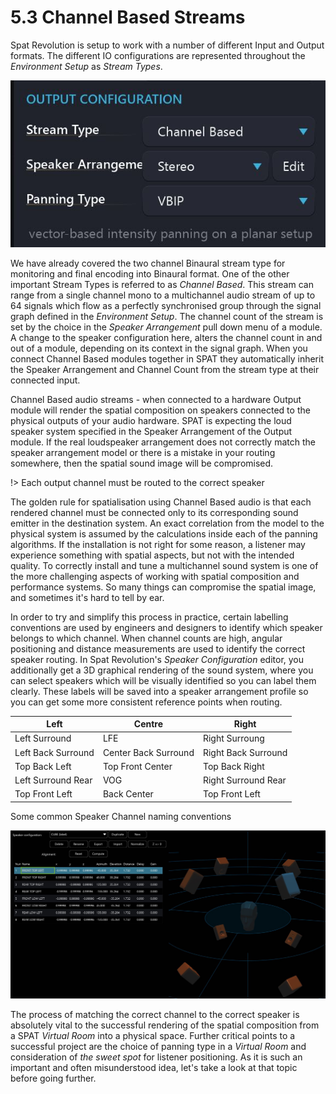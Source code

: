 # 5.3 Channel Based Streams

Spat Revolution is setup to work with a number of different Input and Output formats. The different IO configurations are represented throughout the _Environment
Setup_ as _Stream Types_.

![](../include/SpatRevolution_UserGuide_-054.jpg)

We have already covered the two channel Binaural stream type for monitoring and
final encoding into Binaural format. One of the other important Stream Types is referred to as _Channel Based_. This stream can range from a single channel mono to
a multichannel audio stream of up to 64 signals which flow as a perfectly synchronised group through the signal graph defined in the _Environment Setup_. The
channel count of the stream is set by the choice in the _Speaker Arrangement_ pull
down menu of a module. A change to the speaker configuration here, alters the
channel count in and out of a module, depending on its context in the signal
graph. When you connect Channel Based modules together in SPAT they automatically inherit the Speaker Arrangement and Channel Count from the stream type at
their connected input.

Channel Based audio streams - when connected to a hardware Output module will render the spatial composition on speakers connected to the physical outputs
of your audio hardware. SPAT is expecting the loud speaker system specified in the
Speaker Arrangement of the Output module. If the real loudspeaker arrangement
does not correctly match the speaker arrangement model or there is a mistake in
your routing somewhere, then the spatial sound image will be compromised.

!> Each output channel must be routed to the correct speaker

The golden rule for spatialisation using Channel Based audio is that each rendered channel must be connected only to its corresponding sound emitter in the
destination system. An exact correlation from the model to the physical system is
assumed by the calculations inside each of the panning algorithms. If the installation is not right for some reason, a listener may experience something with spatial
aspects, but not with the intended quality. To correctly install and tune a multichannel sound system is one of the more challenging aspects of working with spatial
composition and performance systems. So many things can compromise the spatial image, and sometimes it's hard to tell by ear.

In order to try and simplify this process in practice, certain labelling conventions
are used by engineers and designers to identify which speaker belongs to which
channel. When channel counts are high, angular positioning and distance measurements are used to identify the correct speaker routing. In Spat Revolution's
_Speaker Configuration_ editor, you additionally get a 3D graphical rendering of the
sound system, where you can select speakers which will be visually identified so
you can label them clearly. These labels will be saved into a speaker arrangement
profile so you can get some more consistent reference points when routing.

 
Left | Centre | Right
--- | --- | ---
Left Surround | LFE | Right Surroung
Left Back Surround | Center Back Surround | Right Back Surround
Top Back Left | Top Front Center | Top Back Right
Left Surround Rear | VOG | Right Surround Rear
Top Front Left | Back Center | Top Front Left

Some common Speaker Channel naming conventions


![](../include/SpatRevolution_UserGuide_-056.jpg)

The process of matching the correct channel to the correct speaker is absolutely
vital to the successful rendering of the spatial composition from a SPAT _Virtual
Room_ into a physical space. Further critical points to a successful project are the
choice of panning type in a _Virtual Room_ and consideration of _the sweet spot_ for
listener positioning. As it is such an important and often misunderstood idea, let's
take a look at that topic before going further.

